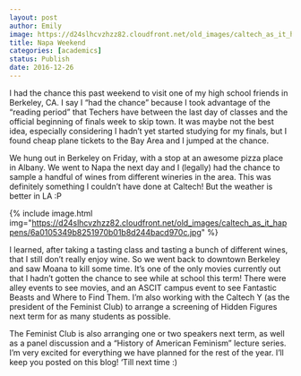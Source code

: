 ```yaml
---
layout: post
author: Emily
image: https://d24slhcvzhzz82.cloudfront.net/old_images/caltech_as_it_happens/6a0105349b8251970b01b8d244bac5970c.jpg
title: Napa Weekend 
categories: [academics]
status: Publish
date: 2016-12-26
---
```



I had the chance this past weekend to visit one of my high school friends in Berkeley, CA. I say I “had the chance” because I took advantage of the “reading period” that Techers have between the last day of classes and the official beginning of finals week to skip town. It was maybe not the best idea, especially considering I hadn’t yet started studying for my finals, but I found cheap plane tickets to the Bay Area and I jumped at the chance.

<p class="p2">

<p class="p2">

We hung out in Berkeley on Friday, with a stop at an awesome pizza place in Albany. We went to Napa the next day and I (legally) had the chance to sample a handful of wines from different wineries in the area. This was definitely something I couldn’t have done at Caltech! But the weather is better in LA :P

<p class="p2">

<p class="p2">

{% include image.html img="https://d24slhcvzhzz82.cloudfront.net/old_images/caltech_as_it_happens/6a0105349b8251970b01b8d244bacd970c.jpg" %}
<p class="p2">

I learned, after taking a tasting class and tasting a bunch of different wines, that I still don’t really enjoy wine. So we went back to downtown Berkeley and saw Moana to kill some time. It’s one of the only movies currently out that I hadn’t gotten the chance to see while at school this term! There were alley events to see movies, and an ASCIT campus event to see Fantastic Beasts and Where to Find Them. I’m also working with the Caltech Y (as the president of the Feminist Club) to arrange a screening of Hidden Figures next term for as many students as possible.

<p class="p2">

<p class="p2">

The Feminist Club is also arranging one or two speakers next term, as well as a panel discussion and a “History of American Feminism” lecture series. I’m very excited for everything we have planned for the rest of the year. I’ll keep you posted on this blog! ‘Till next time :)

